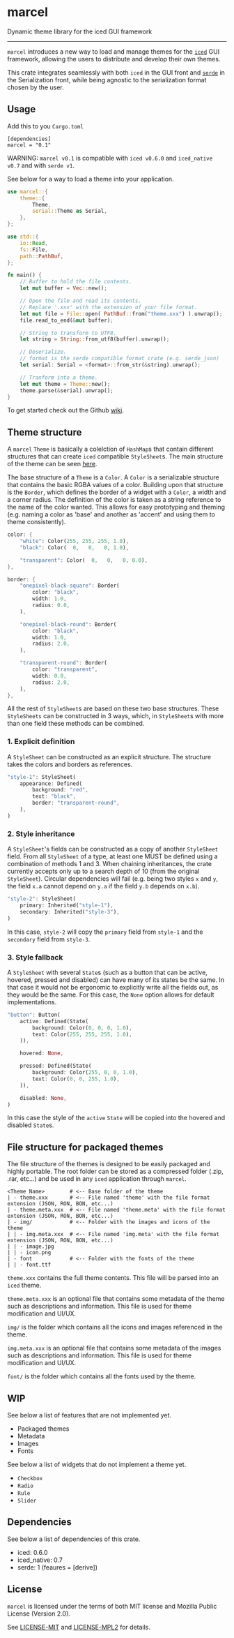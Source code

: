 # marcel
Dynamic theme library for the iced GUI framework

---

`marcel` introduces a new way to load and manage themes for the [`iced`](https://github.com/iced-rs/iced) GUI framework,
allowing the users to distribute and develop their own themes.

This crate integrates seamlessly with both `iced` in the GUI front and [`serde`](https://github.com/serde-rs/serde) in the Serialization front,
while being agnostic to the serialization format chosen by the user.



## Usage
Add this to you `Cargo.toml`
```
[dependencies]
marcel = "0.1"
```

WARNING: `marcel v0.1` is compatible with `iced v0.6.0` and `iced_native v0.7` and with `serde v1`.

See below for a way to load a theme into your application.

```rust
use marcel::{
    theme::{
        Theme,
        serial::Theme as Serial,
    },
};

use std::{
    io::Read,
    fs::File,
    path::PathBuf,
};

fn main() {
    // Buffer to hold the file contents.
    let mut buffer = Vec::new();

    // Open the file and read its contents.
    // Replace '.xxx' with the extension of your file format.
    let mut file = File::open( PathBuf::from("theme.xxx") ).unwrap();
    file.read_to_end(&mut buffer);

    // String to transform to UTF8.
    let string = String::from_utf8(buffer).unwrap();

    // Deserialize.
    // format is the serde compatible format crate (e.g. serde_json)
    let serial: Serial = <format>::from_str(&string).unwrap();

    // Tranform into a theme.
    let mut theme = Theme::new();
    theme.parse(&serial).unwrap();
}
```

To get started check out the Github [wiki](https://github.com/micro-rust/marcel/wiki).


## Theme structure

A `marcel` `Theme` is basically a colelction of `HashMap`s that contain different structures that can
create `iced` compatible `StyleSheet`s. The main structure of the theme can be seen [here](https://github.com/micro-rust/marcel/blob/main/src/theme/mod.rs).

The base structure of a `Theme` is a `Color`. A `Color` is a serializable structure that contains
the basic RGBA values of a color. Building upon that structure is the `Border`, which defines the
border of a widget with a `Color`, a width and a corner radius. The definition of the color is taken as
a string reference to the name of the color wanted. This allows for easy prototyping and theming (e.g.
naming a color as 'base' and another as 'accent' and using them to theme consistently).

```rust
color: {
    "white": Color(255, 255, 255, 1.0),
    "black": Color(  0,   0,   0, 1.0),

    "transparent": Color(  0,   0,   0, 0.0),
},

border: {
    "onepixel-black-square": Border(
        color: "black",
        width: 1.0,
        radius: 0.0,
    ),

    "onepixel-black-round": Border(
        color: "black",
        width: 1.0,
        radius: 2.0,
    ),

    "transparent-round": Border(
        color: "transparent",
        width: 0.0,
        radius: 2.0,
    ),
},
```

All the rest of `StyleSheet`s are based on these two base structures. These `StyleSheets` can be constructed in 3 ways,
which, in `StyleSheet`s with more than one field these methods can be combined.

### 1. Explicit definition
A `StyleSheet` can be constructed as an explicit structure. The structure takes the colors and borders as references.

```rust
"style-1": StyleSheet(
    appearance: Defined(
        background: "red",
        text: "black",
        border: "transparent-round",
    ),
)
```

### 2. Style inheritance
A `StyleSheet`'s fields can be constructed as a copy of another `StyleSheet` field. From all `StyleSheet` of a type,
at least one MUST be defined using a combination of methods 1 and 3. When chaining inheritances, the crate currently
accepts only up to a search depth of 10 (from the original `StyleSheet`). Circular dependencies will fail
(e.g. being two styles `x` and `y`, the field `x.a` cannot depend on `y.a` if the field `y.b` depends on `x.b`).

```rust
"style-2": StyleSheet(
    primary: Inherited("style-1"),
    secondary: Inherited("style-3"),
)
```

In this case, `style-2` will copy the `primary` field from `style-1` and the `secondary` field from `style-3`.

### 3. Style fallback
A `StyleSheet` with several `State`s (such as a button that can be active, hovered, pressed and disabled) can have many of
its states be the same. In that case it would not be ergonomic to explicitly write all the fields out, as they would be the same.
For this case, the `None` option allows for default implementations.

```rust
"button": Button(
    active: Defined(State(
        background: Color(0, 0, 0, 1.0),
        text: Color(255, 255, 255, 1.0),
    )),

    hovered: None,

    pressed: Defined(State(
        background: Color(255, 0, 0, 1.0),
        text: Color(0, 0, 255, 1.0),
    )),

    disabled: None,
)
```

In this case the style of the `active` `State` will be copied into the hovered and disabled `State`s.


## File structure for packaged themes

The file structure of the themes is designed to be easily packaged and highly portable.
The root folder can be stored as a compressed folder (.zip, .rar, etc...) and be used in any
`iced` application through `marcel`.


```
<Theme Name>        # <-- Base folder of the theme
| - theme.xxx       # <-- File named 'theme' with the file format extension (JSON, RON, BON, etc...)
| - theme.meta.xxx  # <-- File named 'theme.meta' with the file format extension (JSON, RON, BON, etc...)
| - img/            # <-- Folder with the images and icons of the theme
| | - img.meta.xxx  # <-- File named 'img.meta' with the file format extension (JSON, RON, BON, etc...)
| | - image.jpg
| | - icon.png
| - font            # <-- Folder with the fonts of the theme
| | - font.ttf
```

```theme.xxx``` contains the full theme contents. This file will be parsed into an `iced` theme.

```theme.meta.xxx``` is an optional file that contains some metadata of the theme such as descriptions and information.
This file is used for theme modification and UI/UX.

```img/``` is the folder which contains all the icons and images referenced in the theme.

```img.meta.xxx``` is an optional file that contains some metadata of the images such as descriptions and information.
This file is used for theme modification and UI/UX.

```font/``` is the folder which contains all the fonts used by the theme.


## WIP

See below a list of features that are not implemented yet.

 - Packaged themes
 - Metadata
 - Images
 - Fonts

See below a list of widgets that do not implement a theme yet.

 - `Checkbox`
 - `Radio`
 - `Rule`
 - `Slider`


## Dependencies
See below a list of dependencies of this crate.

 - iced: 0.6.0
 - iced_native: 0.7
 - serde: 1 (feaures = [derive])

## License
`marcel` is licensed under the terms of both MIT license and Mozilla Public License (Version 2.0).

See [LICENSE-MIT](https://github.com/micro-rust/marcel/blob/main/LICENSE-MIT) and [LICENSE-MPL2](https://github.com/micro-rust/marcel/blob/main/LICENSE-MPL2) for details.
